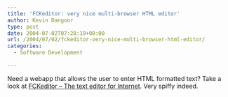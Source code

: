 ```yaml
---
title: 'FCKeditor: very nice multi-browser HTML editor'
author: Kevin Dangoor
type: post
date: 2004-07-02T07:28:19+00:00
url: /2004/07/02/fckeditor-very-nice-multi-browser-html-editor/
categories:
  - Software Development

---
```

Need a webapp that allows the user to enter HTML formatted text? Take a look at [FCKeditor &#8211; The text editor for Internet][1]. Very spiffy indeed.

 [1]: http://www.fckeditor.net/ "FCKeditor - The text editor for Internet"